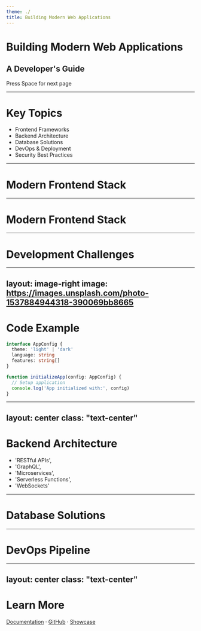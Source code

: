 ```yaml
---
theme: ./
title: Building Modern Web Applications
---
```


# Building Modern Web Applications
## A Developer's Guide

<div class="pt-12">
  <span @click="$slidev.nav.next" class="px-2 py-1 rounded cursor-pointer" flex="~ justify-center items-center gap-2" hover="bg-white bg-opacity-10">
    Press Space for next page <div class="i-carbon:arrow-right inline-block"/>
  </span>
</div>

<RepostBadge text="Modern Web Dev" />

---

# Key Topics

- Frontend Frameworks
- Backend Architecture
- Database Solutions
- DevOps & Deployment
- Security Best Practices

---

# Modern Frontend Stack

<MenuList :items="[
  'React/Vue/Angular',
  'TypeScript',
  'Tailwind CSS',
  'State Management',
  'Testing Tools'
]" />

---

# Modern Frontend Stack

<MenuList :items="[
  'React/Vue/Angular',
  'TypeScript',
  'Tailwind CSS',
  'State Management',
  'Testing Tools'
]" :activeIndex="0"/>

---

# Development Challenges

<ChallengeGrid :challenges="[
  { title: 'Performance Optimization' },
  { title: 'Cross-browser Compatibility' },
  { title: 'Mobile Responsiveness' },
  { title: 'Accessibility' },
  { title: 'Security' }
]" />

---
layout: image-right
image: https://images.unsplash.com/photo-1537884944318-390069bb8665
---

# Code Example

```typescript
interface AppConfig {
  theme: 'light' | 'dark'
  language: string
  features: string[]
}

function initializeApp(config: AppConfig) {
  // Setup application
  console.log('App initialized with:', config)
}
```

---
layout: center
class: "text-center"
---

# Backend Architecture

  - 'RESTful APIs',
  - 'GraphQL',
  - 'Microservices',
  - 'Serverless Functions',
  - 'WebSockets'

---

# Database Solutions

<MenuList :items="[
  'PostgreSQL',
  'MongoDB',
  'Redis',
  'Elasticsearch',
  'Firebase'
]" />

---

# DevOps Pipeline

<ChallengeGrid :challenges="[
  { title: 'Continuous Integration' },
  { title: 'Automated Testing' },
  { title: 'Deployment Strategy' },
  { title: 'Monitoring' },
  { title: 'Scaling' }
]" />

---
layout: center
class: "text-center"
---

# Learn More

[Documentation](https://sli.dev) · [GitHub](https://github.com/slidevjs/slidev) · [Showcase](https://sli.dev/showcases.html)

<RepostBadge text="Thank You!" />
